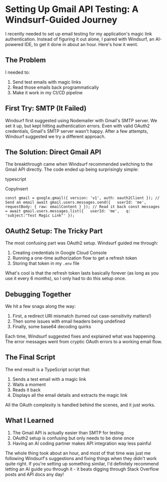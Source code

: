 # Setting Up Gmail API Testing: A Windsurf-Guided Journey

I recently needed to set up email testing for my application's magic link authentication. Instead of figuring it out alone, I paired with Windsurf, an AI-powered IDE, to get it done in about an hour. Here's how it went.

## The Problem

I needed to:

1. Send test emails with magic links
2. Read those emails back programmatically
3. Make it work in my CI/CD pipeline

## First Try: SMTP (It Failed)

Windsurf first suggested using Nodemailer with Gmail's SMTP server. We set it up, but kept hitting authentication errors. Even with valid OAuth2 credentials, Gmail's SMTP server wasn't happy. After a few attempts, Windsurf suggested we try a different approach.

## The Solution: Direct Gmail API

The breakthrough came when Windsurf recommended switching to the Gmail API directly. The code ended up being surprisingly simple:

typescript

CopyInsert

`const gmail = google.gmail({ version: 'v1', auth: oauth2Client }); // Send an email await gmail.users.messages.send({   userId: 'me',   requestBody: { raw: emailContent } }); // Read it back const messages = await gmail.users.messages.list({   userId: 'me',   q: 'subject:"Test Magic Link"' });`

## OAuth2 Setup: The Tricky Part

The most confusing part was OAuth2 setup. Windsurf guided me through:

1. Creating credentials in Google Cloud Console
2. Running a one-time authorization flow to get a refresh token
3. Storing that token in my `.env` file

What's cool is that the refresh token lasts basically forever (as long as you use it every 6 months), so I only had to do this setup once.

## Debugging Together

We hit a few snags along the way:

1. First, a redirect URI mismatch (turned out case-sensitivity matters!)
2. Then some issues with email headers being undefined
3. Finally, some base64 decoding quirks

Each time, Windsurf suggested fixes and explained what was happening. The error messages went from cryptic OAuth errors to a working email flow.

## The Final Script

The end result is a TypeScript script that:

1. Sends a test email with a magic link
2. Waits a moment
3. Reads it back
4. Displays all the email details and extracts the magic link

All the OAuth complexity is handled behind the scenes, and it just works.

## What I Learned

1. The Gmail API is actually easier than SMTP for testing
2. OAuth2 setup is confusing but only needs to be done once
3. Having an AI coding partner makes API integration way less painful

The whole thing took about an hour, and most of that time was just me following Windsurf's suggestions and fixing things when they didn't work quite right. If you're setting up something similar, I'd definitely recommend letting an AI guide you through it - it beats digging through Stack Overflow posts and API docs any day!